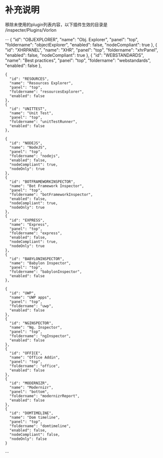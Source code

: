 # 补充说明
移除未使用的plugin列表内容，以下插件生效的目录是 /inspecter/Plugins/Vorlon

···
    {
      "id": "OBJEXPLORER",
      "name": "Obj. Explorer",
      "panel": "top",
      "foldername": "objectExplorer",
      "enabled": false,
      "nodeCompliant": true
    },
    {
      "id": "XHRPANEL",
      "name": "XHR",
      "panel": "top",
      "foldername": "xhrPanel",
      "enabled": false,
      "nodeCompliant": true
    },
    {
      "id": "WEBSTANDARDS",
      "name": "Best practices",
      "panel": "top",
      "foldername": "webstandards",
      "enabled": false
    },

    {
      "id": "RESOURCES",
      "name": "Resources Explorer",
      "panel": "top",
      "foldername": "resourcesExplorer",
      "enabled": false
    },
    {
      "id": "UNITTEST",
      "name": "Unit Test",
      "panel": "top",
      "foldername": "unitTestRunner",
      "enabled": false
    },
   
    {
      "id": "NODEJS",
      "name": "NodeJS",
      "panel": "top",
      "foldername": "nodejs",
      "enabled": false,
      "nodeCompliant": true,
      "nodeOnly": true
    },
    {
      "id": "BOTFRAMEWORKINSPECTOR",
      "name": "Bot Framework Inspector",
      "panel": "top",
      "foldername": "botFrameworkInspector",
      "enabled": false,
      "nodeCompliant": true,
      "nodeOnly": true
    },
    {
      "id": "EXPRESS",
      "name": "Express",
      "panel": "top",
      "foldername": "express",
      "enabled": false,
      "nodeCompliant": true,
      "nodeOnly": true
    },
    {
      "id": "BABYLONINSPECTOR",
      "name": "Babylon Inspector",
      "panel": "top",
      "foldername": "babylonInspector",
      "enabled": false
    },

    {
      "id": "UWP",
      "name": "UWP apps",
      "panel": "top",
      "foldername": "uwp",
      "enabled": false
    },
    {
      "id": "NGINSPECTOR",
      "name": "Ng. Inspector",
      "panel": "top",
      "foldername": "ngInspector",
      "enabled": false
    },
    {
      "id": "OFFICE",
      "name": "Office Addin",
      "panel": "top",
      "foldername": "office",
      "enabled": false
    },
    {
      "id": "MODERNIZR",
      "name": "Modernizr",
      "panel": "bottom",
      "foldername": "modernizrReport",
      "enabled": false
    },
    {
      "id": "DOMTIMELINE",
      "name": "Dom timeline",
      "panel": "top",
      "foldername": "domtimeline",
      "enabled": false,
      "nodeCompliant": false,
      "nodeOnly": false
    }
···